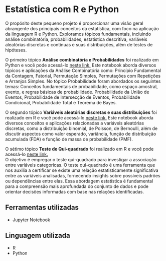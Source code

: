 # Estatística com R e Python

O propósito deste pequeno projeto é proporcionar uma visão geral abrangente dos principais conceitos da estatística, com foco na aplicação da linguagem R e Python. 
Exploramos tópicos fundamentais, incluindo análise combinatória, probabilidades, estatística descritiva, variáveis aleatórias discretas e contínuas e suas distribuições, 
além de testes de hipóteses.

O primeiro tópico **Análise combinatória e Probabilidades** foi realizado em Python e você pode acessá-lo
[neste link.](https://github.com/leticiadluz/estatistica_com_r_py/blob/main/analise_combinatoria_probabilidade_python.ipynb)
Este notebook aborda diversos tópicos e aplicações da Análise Combinatória como: Princípio Fundamental da Contagem, Fatorial, Permutação Simples, Permutações com Repetições e 
Arranjos Simples. 
No tópico Probabilidade foram abordados os seguintes temas: Conceitos fundamentais de probabilidade, como espaço amostral, evento, e regras básicas de probabilidade.
Probabilidade da União de Eventos, Probabilidade de Intersecção de Eventos, Probabilidade Condicional, Probabilidade Total e Teorema de Bayes.

O segundo tópico **Variáveis aleatórias discretas e suas distribuições** foi realizado em R e você pode acessá-lo
[neste link.](https://github.com/leticiadluz/estatistica_com_r_py/blob/main/variaveis_aleatorias_discretas_distribuicoes_R.ipynb)
Este notebook aborda diversos conceitos e aplicações relacionadas a variáveis aleatórias discretas, como a distribuição binomial, de Poisson, de Bernoulli, além de discutir aspectos como valor esperado, variância, função de distribuição acumulada (FDA) e função de massa de probabilidade (PMF).

O sétimo tópico **Teste de Qui-quadrado** foi realizado em R e você pode acessá-lo [neste link.](https://github.com/leticiadluz/estatistica_com_r_py/blob/main/teste_qui_quadrado_R.ipynb)  
O objetivo é empregar o teste qui-quadrado para investigar a associação entre variáveis categoricas. O teste qui-quadrado é uma ferramenta que nos auxilia a certificar se existe uma relação estatisticamente significativa entre as variáveis analisadas, fornecendo insights sobre possíveis padrões ou dependências entre elas. Essa abordagem estatística é fundamental para a compreensão mais aprofundada do conjunto de dados e pode orientar decisões informadas com base nas relações identificadas.

## Ferramentas utilizadas

* Jupyter Notebook

## Linguagem utilizada

* R
* Python
